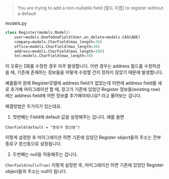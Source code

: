 > You are trying to add a non-nullable field [필드 이름] to register without a default


models.py
```python
class Register(models.Model):
    user=models.OneToOneField(User,on_delete=models.CASCADE)
    company=models.CharField(max_length=30)
    office=models.CharField(max_length=30)
    address=models.CharField(max_length=100)
    tel=models.CharField(max_length=30)
```



이 오류는 DB를 수정한 경우 자주 발생합니다. 이번 경우는 address 필드를 수정하셨을 때, 기존에 존재하는 정보들을 어떻게 수정할 건지 정하지 않았기 때문에 발생합니다.


예를들어 원래 Register모델에 address field가 없었는데 이번에 address field를 새로 추가해 마이그레이션 할 때, 장고가 기존에 있었던 Register 정보들(existing row)에는 address field에 어떤 정보를 추가해야되나요? 라고 물어보는 겁니다.


해결방법은 두가지가 있는데요.


1) 첫번째는 Field에 default 값을 설정해주는 겁니다. 예를 들면

`CharField(default = "종로구 창신동")`

이렇게 설정한 후 마이그레이션 하면 기존에 있었던 Register object들의 주소는 전부 종로구 창신동으로 설정됩니다.


2) 두번째는 null을 허용해주는 겁니다.

`CharField(null=True)`
이렇게 설정한 후, 마이그레이션 하면 기존에 있었던 Register object들의 주소는 null이 됩니다.

